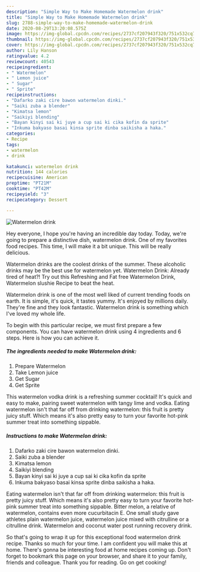 ```yaml
---
description: "Simple Way to Make Homemade Watermelon drink"
title: "Simple Way to Make Homemade Watermelon drink"
slug: 2788-simple-way-to-make-homemade-watermelon-drink
date: 2020-08-29T13:20:08.575Z
image: https://img-global.cpcdn.com/recipes/2737cf207943f320/751x532cq70/watermelon-drink-recipe-main-photo.jpg
thumbnail: https://img-global.cpcdn.com/recipes/2737cf207943f320/751x532cq70/watermelon-drink-recipe-main-photo.jpg
cover: https://img-global.cpcdn.com/recipes/2737cf207943f320/751x532cq70/watermelon-drink-recipe-main-photo.jpg
author: Lily Hanson
ratingvalue: 4.2
reviewcount: 40543
recipeingredient:
- " Watermelon"
- " Lemon juice"
- " Sugar"
- " Sprite"
recipeinstructions:
- "Dafarko zaki cire bawon watermelon dinki."
- "Saiki zuba a blender"
- "Kimatsa lemon"
- "Saikiyi blending"
- "Bayan kinyi sai ki juye a cup sai ki cika kofin da sprite"
- "Inkuma bakyaso basai kinsa sprite dinba saikisha a haka."
categories:
- Recipe
tags:
- watermelon
- drink

katakunci: watermelon drink 
nutrition: 144 calories
recipecuisine: American
preptime: "PT21M"
cooktime: "PT42M"
recipeyield: "3"
recipecategory: Dessert

---
```



![Watermelon drink](https://img-global.cpcdn.com/recipes/2737cf207943f320/751x532cq70/watermelon-drink-recipe-main-photo.jpg)

Hey everyone, I hope you're having an incredible day today. Today, we're going to prepare a distinctive dish, watermelon drink. One of my favorites food recipes. This time, I will make it a bit unique. This will be really delicious.

Watermelon drinks are the coolest drinks of the summer. These alcoholic drinks may be the best use for watermelon yet. Watermelon Drink: Already tired of heat?! Try out this Refreshing and Fat free Watermelon Drink, Watermelon slushie Recipe to beat the heat.

Watermelon drink is one of the most well liked of current trending foods on earth. It is simple, it's quick, it tastes yummy. It's enjoyed by millions daily. They're fine and they look fantastic. Watermelon drink is something which I've loved my whole life.


To begin with this particular recipe, we must first prepare a few components. You can have watermelon drink using 4 ingredients and 6 steps. Here is how you can achieve it.

<!--inarticleads1-->

##### The ingredients needed to make Watermelon drink:

1. Prepare  Watermelon
1. Take  Lemon juice
1. Get  Sugar
1. Get  Sprite


This watermelon vodka drink is a refreshing summer cocktail! It&#39;s quick and easy to make, pairing sweet watermelon with tangy lime and vodka. Eating watermelon isn&#39;t that far off from drinking watermelon: this fruit is pretty juicy stuff. Which means it&#39;s also pretty easy to turn your favorite hot-pink summer treat into something sippable. 

<!--inarticleads2-->

##### Instructions to make Watermelon drink:

1. Dafarko zaki cire bawon watermelon dinki.
1. Saiki zuba a blender
1. Kimatsa lemon
1. Saikiyi blending
1. Bayan kinyi sai ki juye a cup sai ki cika kofin da sprite
1. Inkuma bakyaso basai kinsa sprite dinba saikisha a haka.


Eating watermelon isn&#39;t that far off from drinking watermelon: this fruit is pretty juicy stuff. Which means it&#39;s also pretty easy to turn your favorite hot-pink summer treat into something sippable. Bitter melon, a relative of watermelon, contains even more cucurbitacin E. One small study gave athletes plain watermelon juice, watermelon juice mixed with citrulline or a citrulline drink. Watermelon and coconut water post running recovery drink. 

So that's going to wrap it up for this exceptional food watermelon drink recipe. Thanks so much for your time. I am confident you will make this at home. There's gonna be interesting food at home recipes coming up. Don't forget to bookmark this page on your browser, and share it to your family, friends and colleague. Thank you for reading. Go on get cooking!
